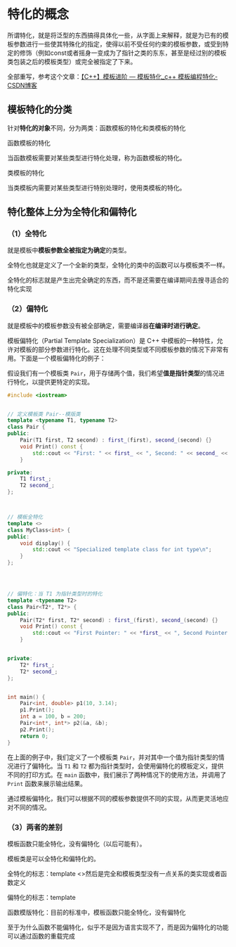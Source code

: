 # 特化的概念

所谓特化，就是将泛型的东西搞得具体化一些，从字面上来解释，就是为已有的模板参数进行一些使其特殊化的指定，使得以前不受任何约束的模板参数，或受到特定的修饰（例如const或者摇身一变成为了指针之类的东东，甚至是经过别的模板类包装之后的模板类型）或完全被指定了下来。



全部重写，参考这个文章：[【C++】模板进阶 — 模板特化_c++ 模板编程特化-CSDN博客](https://blog.csdn.net/m0_63059866/article/details/127157524)

## 模板特化的分类

针对**特化的对象**不同，分为两类：函数模板的特化和类模板的特化

函数模板的特化

当函数模板需要对某些类型进行特化处理，称为函数模板的特化。

类模板的特化

当类模板内需要对某些类型进行特别处理时，使用类模板的特化。



## 特化整体上分为全特化和偏特化



### （1）全特化

就是模板中**模板参数全被指定为确定**的类型。

全特化也就是定义了一个全新的类型，全特化的类中的函数可以与模板类不一样。

全特化的标志就是产生出完全确定的东西，而不是还需要在编译期间去搜寻适合的特化实现



### （2）偏特化

就是模板中的模板参数没有被全部确定，需要编译器**在编译时进行确定**。

模板偏特化（Partial Template Specialization）是 C++ 中模板的一种特性，允许对模板的部分参数进行特化。这在处理不同类型或不同模板参数的情况下非常有用。下面是一个模板偏特化的例子：

假设我们有一个模板类 `Pair`，用于存储两个值，我们希望**值是指针类型**的情况进行特化，以提供更特定的实现。



```c++
#include <iostream>


// 定义模板类 Pair--模版类
template <typename T1, typename T2>
class Pair {
public:
    Pair(T1 first, T2 second) : first_(first), second_(second) {}
    void Print() const {
        std::cout << "First: " << first_ << ", Second: " << second_ << std::endl;
    }

private:
    T1 first_;
    T2 second_;
};



// 模板全特化
template <>
class MyClass<int> {
public:
    void display() {
        std::cout << "Specialized template class for int type\n";
    }
};




// 偏特化：当 T1 为指针类型时的特化
template <typename T2>
class Pair<T2*, T2*> {
public:
    Pair(T2* first, T2* second) : first_(first), second_(second) {}
    void Print() const {
        std::cout << "First Pointer: " << *first_ << ", Second Pointer: " << *second_ << std::endl;
    }


private:
    T2* first_;
    T2* second_;
};


int main() {
    Pair<int, double> p1(10, 3.14);
    p1.Print();
    int a = 100, b = 200;
    Pair<int*, int*> p2(&a, &b);
    p2.Print();
    return 0;
}
```





在上面的例子中，我们定义了一个模板类 `Pair`，并对其中一个值为指针类型的情况进行了偏特化。当 `T1` 和 `T2` 都为指针类型时，会使用偏特化的模板定义，提供不同的打印方式。在 `main` 函数中，我们展示了两种情况下的使用方法，并调用了 `Print` 函数来展示输出结果。

通过模板偏特化，我们可以根据不同的模板参数提供不同的实现，从而更灵活地应对不同的情况。



### （3）两者的差别

模板函数只能全特化，没有偏特化（以后可能有）。

模板类是可以全特化和偏特化的。

全特化的标志：template <>然后是完全和模板类型没有一点关系的类实现或者函数定义

偏特化的标志：template

函数模版特化：目前的标准中，模板函数只能全特化，没有偏特化

至于为什么函数不能偏特化，似乎不是因为语言实现不了，而是因为偏特化的功能可以通过函数的重载完成